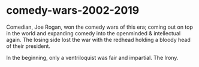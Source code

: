 # comedy-wars-2002-2019
Comedian, Joe Rogan, won the comedy wars of this era; coming out on top in the world and expanding comedy into the openminded &amp; intellectual again. The losing side lost the war with the redhead holding a bloody head of their president.

In the beginning, only a ventriloquist was fair and impartial. The Irony.
